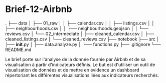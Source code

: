 # Brief-12-Airbnb

.
├── data
│   ├── 01_raw
│   │   ├── calendar.csv
│   │   ├── listings.csv
│   │   ├── neighbourhoods.csv
│   │   ├── neighbourhoods.geojson
│   │   └── reviews.csv
│   └── 02_intermediate
│       ├── cleaned_calendar.csv
│       ├── cleaned_listings.csv
│       └── cleaned_reviews.csv
├── notebook
├── src
│   ├── __init__.py
│   ├── data.analyze.py
│   └── functions.py
├── .gitignore
└── README.md

Le brief porte sur l'analyse de la donnée fournie par Airbnb et de sa visualisation à partir d'indicateurs définis. Le but est d'utiliser un outil de visualisation de données et de mettre en évidence un dashboard répertoriant les différentes visualisations liées aux indicateurs recherchés.